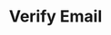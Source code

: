 ---
title: Verify Email
excerpt: Verify user's email address using the verification token.
api:
  file: openapi.json
  operationId: tLedger Portal User-verify_email
hidden: false
---